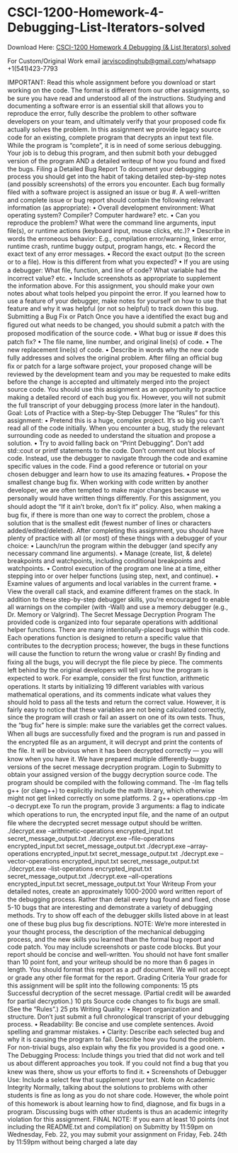 # CSCI-1200-Homework-4-Debugging-List-Iterators-solved

Download Here: [CSCI-1200 Homework 4 Debugging (&amp; List Iterators) solved](https://jarviscodinghub.com/assignment/homework-4-debugging-list-iterators-solution/)

For Custom/Original Work email jarviscodinghub@gmail.com/whatsapp +1(541)423-7793

IMPORTANT: Read this whole assignment before you download or start working on the code. The format is diﬀerent from our other assignments, so be sure you have read and understood all of the instructions.
Studying and documenting a software error is an essential skill that allows you to reproduce the error, fully describe the problem to other software developers on your team, and ultimately verify that your proposed code ﬁx actually solves the problem.
In this assignment we provide legacy source code for an existing, complete program that decrypts an input text ﬁle. While the program is “complete”, it is in need of some serious debugging. Your job is to debug this program, and then submit both your debugged version of the program AND a detailed writeup of how you found and ﬁxed the bugs.
Filing a Detailed Bug Report
To document your debugging process you should get into the habit of taking detailed step-by-step notes (and possibly screenshots) of the errors you encounter. Each bug formally ﬁled with a software project is assigned an issue or bug #. A well-written and complete issue or bug report should contain the following relevant information (as appropriate): • Overall development environment: What operating system? Compiler? Computer hardware? etc. • Can you reproduce the problem? What were the command line arguments, input ﬁle(s), or runtime actions (keyboard input, mouse clicks, etc.)? • Describe in words the erroneous behavior: E.g., compilation error/warning, linker error, runtime crash, runtime buggy output, program hangs, etc. • Record the exact text of any error messages. • Record the exact output (to the screen or to a ﬁle). How is this diﬀerent from what you expected? • If you are using a debugger: What ﬁle, function, and line of code? What variable had the incorrect value? etc. • Include screenshots as appropriate to supplement the information above. For this assignment, you should make your own notes about what tools helped you pinpoint the error. If you learned how to use a feature of your debugger, make notes for yourself on how to use that feature and why it was helpful (or not so helpful) to track down this bug.
Submitting a Bug Fix or Patch
Once you have a identiﬁed the exact bug and ﬁgured out what needs to be changed, you should submit a patch with the proposed modiﬁcation of the source code. • What bug or issue # does this patch ﬁx? • The ﬁle name, line number, and original line(s) of code. • The new replacement line(s) of code. • Describe in words why the new code fully addresses and solves the original problem. After ﬁling an oﬃcial bug ﬁx or patch for a large software project, your proposed change will be reviewed by the development team and you may be requested to make edits before the change is accepted and ultimately merged into the project source code.
You should use this assignment as an opportunity to practice making a detailed record of each bug you ﬁx. However, you will not submit the full transcript of your debugging process (more later in the handout).
Goal: Lots of Practice with a Step-by-Step Debugger
The “Rules” for this assignment: • Pretend this is a huge, complex project. It’s so big you can’t read all of the code initially. When you encounter a bug, study the relevant surrounding code as needed to understand the situation and propose a solution. • Try to avoid falling back on “Print Debugging”. Don’t add std::cout or printf statements to the code. Don’t comment out blocks of code. Instead, use the debugger to navigate through the code and examine speciﬁc values in the code. Find a good reference or tutorial on your chosen debugger and learn how to use its amazing features. • Propose the smallest change bug ﬁx. When working with code written by another developer, we are often tempted to make major changes because we personally would have written things diﬀerently. For this assignment, you should adopt the “If it ain’t broke, don’t ﬁx it” policy. Also, when making a bug ﬁx, if there is more than one way to correct the problem, chose a solution that is the smallest edit (fewest number of lines or characters added/edited/deleted).
After completing this assignment, you should have plenty of practice with all (or most) of these things with a debugger of your choice: • Launch/run the program within the debugger (and specify any necessary command line arguments). • Manage (create, list, & delete) breakpoints and watchpoints, including conditional breakpoints and watchpoints. • Control execution of the program one line at a time, either stepping into or over helper functions (using step, next, and continue). • Examine values of arguments and local variables in the current frame. • View the overall call stack, and examine diﬀerent frames on the stack. In addition to these step-by-step debugger skills, you’re encouraged to enable all warnings on the compiler (with -Wall) and use a memory debugger (e.g., Dr. Memory or Valgrind).
The Secret Message Decryption Program
The provided code is organized into four separate operations with additional helper functions. There are many intentionally-placed bugs within this code. Each operations function is designed to return a speciﬁc value that contributes to the decryption process; however, the bugs in these functions will cause the function to return the wrong value or crash! By ﬁnding and ﬁxing all the bugs, you will decrypt the ﬁle piece by piece. The comments left behind by the original developers will tell you how the program is expected to work.
For example, consider the ﬁrst function, arithmetic operations. It starts by initializing 19 diﬀerent variables with various mathematical operations, and its comments indicate what values they should hold to pass all the tests and return the correct value. However, it is fairly easy to notice that these variables are not being calculated correctly, since the program will crash or fail an assert on one of its own tests. Thus, the “bug ﬁx” here is simple: make sure the variables get the correct values.
When all bugs are successfully ﬁxed and the program is run and passed in the encrypted ﬁle as an argument, it will decrypt and print the contents of the ﬁle. It will be obvious when it has been decrypted correctly — you will know when you have it.
We have prepared multiple diﬀerently-buggy versions of the secret message decryption program. Login to Submitty to obtain your assigned version of the buggy decryption source code.
The program should be compiled with the following command. The -lm ﬂag tells g++ (or clang++) to explicitly include the math library, which otherwise might not get linked correctly on some platforms.
2
g++ operations.cpp -lm -o decrypt.exe
To run the program, provide 3 arguments: a ﬂag to indicate which operations to run, the encrypted input ﬁle, and the name of an output ﬁle where the decrypted secret message output should be written.
./decrypt.exe –arithmetic-operations encrypted_input.txt secret_message_output.txt ./decrypt.exe –file-operations encrypted_input.txt secret_message_output.txt ./decrypt.exe –array-operations encrypted_input.txt secret_message_output.txt ./decrypt.exe –vector-operations encrypted_input.txt secret_message_output.txt ./decrypt.exe –list-operations encrypted_input.txt secret_message_output.txt ./decrypt.exe –all-operations encrypted_input.txt secret_message_output.txt
Your Writeup
From your detailed notes, create an approximately 1000-2000 word written report of the debugging process. Rather than detail every bug found and ﬁxed, chose 5-10 bugs that are interesting and demonstrate a variety of debugging methods. Try to show oﬀ each of the debugger skills listed above in at least one of these bug plus bug ﬁx descriptions. NOTE: We’re more interested in your thought process, the description of the mechanical debugging process, and the new skills you learned than the formal bug report and code patch.
You may include screenshots or paste code blocks. But your report should be concise and well-written. You should not have font smaller than 10 point font, and your writeup should be no more than 6 pages in length. You should format this report as a .pdf document. We will not accept or grade any other ﬁle format for the report.
Grading Criteria
Your grade for this assignment will be split into the following components:
15 pts Successful decryption of the secret message. (Partial credit will be awarded for partial decryption.)
10 pts Source code changes to ﬁx bugs are small. (See the “Rules”.)
25 pts Writing Quality: • Report organization and structure. Don’t just submit a full chronological transcript of your debugging process. • Readability: Be concise and use complete sentences. Avoid spelling and grammar mistakes. • Clarity: Describe each selected bug and why it is causing the program to fail. Describe how you found the problem. For non-trivial bugs, also explain why the ﬁx you provided is a good one. • The Debugging Process: Include things you tried that did not work and tell us about diﬀerent approaches you took. If you could not ﬁnd a bug that you knew was there, show us your eﬀorts to ﬁnd it. • Screenshots of Debugger Use: Include a select few that supplement your text. Note on Academic Integrity
Normally, talking about the solutions to problems with other students is ﬁne as long as you do not share code. However, the whole point of this homework is about learning how to ﬁnd, diagnose, and ﬁx bugs in a program. Discussing bugs with other students is thus an academic integrity violation for this assignment.
FINAL NOTE: If you earn at least 10 points (not including the README.txt and compilation) on Submitty by 11:59pm on Wednesday, Feb. 22, you may submit your assignment on Friday, Feb. 24th by 11:59pm without being charged a late day
